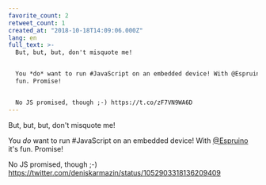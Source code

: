 ```yaml
---
favorite_count: 2
retweet_count: 1
created_at: "2018-10-18T14:09:06.000Z"
lang: en
full_text: >-
  But, but, but, don't misquote me!


  You *do* want to run #JavaScript on an embedded device! With @Espruino it's
  fun. Promise!


  No JS promised, though ;-) https://t.co/zF7VN9WA6D
---
```


But, but, but, don't misquote me!

You _do_ want to run #JavaScript on an embedded device! With
[@Espruino](https://twitter.com/Espruino) it's fun. Promise!

No JS promised, though ;-)
<https://twitter.com/deniskarmazin/status/1052903318136209409>
